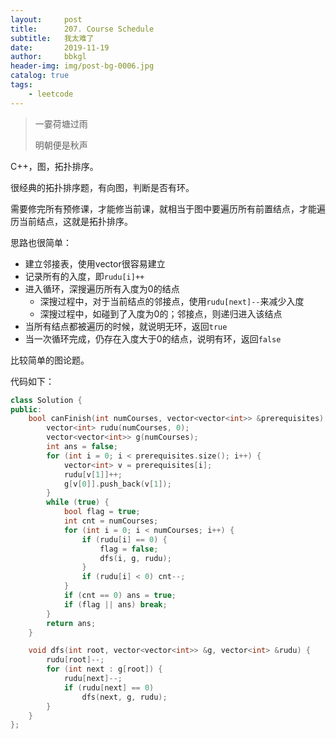 ```yaml
---
layout:     post
title:      207. Course Schedule
subtitle:   我太难了
date:       2019-11-19
author:     bbkgl
header-img: img/post-bg-0006.jpg
catalog: true
tags:
    - leetcode
---
```


> 一霎荷塘过雨
>
>明朝便是秋声

C++，图，拓扑排序。

很经典的拓扑排序题，有向图，判断是否有环。

需要修完所有预修课，才能修当前课，就相当于图中要遍历所有前置结点，才能遍历当前结点，这就是拓扑排序。

思路也很简单：

- 建立邻接表，使用vector很容易建立
- 记录所有的入度，即`rudu[i]++`
- 进入循环，深搜遍历所有入度为0的结点
  - 深搜过程中，对于当前结点的邻接点，使用`rudu[next]--`来减少入度
  - 深搜过程中，如碰到了入度为0的；邻接点，则递归进入该结点
- 当所有结点都被遍历的时候，就说明无环，返回`true`
- 当一次循环完成，仍存在入度大于0的结点，说明有环，返回`false`

比较简单的图论题。

代码如下：

```cpp
class Solution {
public:
    bool canFinish(int numCourses, vector<vector<int>> &prerequisites) {
        vector<int> rudu(numCourses, 0);
        vector<vector<int>> g(numCourses);
        int ans = false;
        for (int i = 0; i < prerequisites.size(); i++) {
            vector<int> v = prerequisites[i];
            rudu[v[1]]++;
            g[v[0]].push_back(v[1]);
        }
        while (true) {
            bool flag = true;
            int cnt = numCourses;
            for (int i = 0; i < numCourses; i++) {
                if (rudu[i] == 0) {
                    flag = false;
                    dfs(i, g, rudu);
                }
                if (rudu[i] < 0) cnt--;
            }
            if (cnt == 0) ans = true;
            if (flag || ans) break;
        }
        return ans;
    }

    void dfs(int root, vector<vector<int>> &g, vector<int> &rudu) {
        rudu[root]--;
        for (int next : g[root]) {
            rudu[next]--;
            if (rudu[next] == 0)
                dfs(next, g, rudu);
        }
    }
};
```

